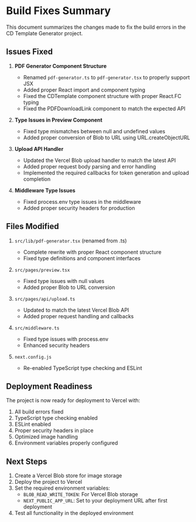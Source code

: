 # Build Fixes Summary

This document summarizes the changes made to fix the build errors in the CD Template Generator project.

## Issues Fixed

1. **PDF Generator Component Structure**
   - Renamed `pdf-generator.ts` to `pdf-generator.tsx` to properly support JSX
   - Added proper React import and component typing
   - Fixed the CDTemplate component structure with proper React.FC typing
   - Fixed the PDFDownloadLink component to match the expected API

2. **Type Issues in Preview Component**
   - Fixed type mismatches between null and undefined values
   - Added proper conversion of Blob to URL using URL.createObjectURL

3. **Upload API Handler**
   - Updated the Vercel Blob upload handler to match the latest API
   - Added proper request body parsing and error handling
   - Implemented the required callbacks for token generation and upload completion

4. **Middleware Type Issues**
   - Fixed process.env type issues in the middleware
   - Added proper security headers for production

## Files Modified

1. `src/lib/pdf-generator.tsx` (renamed from .ts)
   - Complete rewrite with proper React component structure
   - Fixed type definitions and component interfaces

2. `src/pages/preview.tsx`
   - Fixed type issues with null values
   - Added proper Blob to URL conversion

3. `src/pages/api/upload.ts`
   - Updated to match the latest Vercel Blob API
   - Added proper request handling and callbacks

4. `src/middleware.ts`
   - Fixed type issues with process.env
   - Enhanced security headers

5. `next.config.js`
   - Re-enabled TypeScript type checking and ESLint

## Deployment Readiness

The project is now ready for deployment to Vercel with:

1. All build errors fixed
2. TypeScript type checking enabled
3. ESLint enabled
4. Proper security headers in place
5. Optimized image handling
6. Environment variables properly configured

## Next Steps

1. Create a Vercel Blob store for image storage
2. Deploy the project to Vercel
3. Set the required environment variables:
   - `BLOB_READ_WRITE_TOKEN`: For Vercel Blob storage
   - `NEXT_PUBLIC_APP_URL`: Set to your deployment URL after first deployment
4. Test all functionality in the deployed environment 